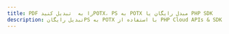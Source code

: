 ---title: PDF را به  تبدیل کنیدPOTX، PS به POTX مبدل رایگان یا PHP SDKdescription: تبدیل رایگانPS به POTX با استفاده از PHP Cloud APIs & SDK همچنین اسناد PDF را در Cloud ایجاد، ویرایش و رندر کنید.---